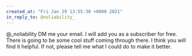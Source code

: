 ```yaml
---
created_at: "Fri Jan 29 13:55:30 +0000 2021"
in_reply_to: @noliability_
---
```


@_noliability DM me your email. I will add you as a subscriber for free. There is going to be some cool stuff coming through there. I think you will find it helpful. If not, please tell me what I could do to make it better.